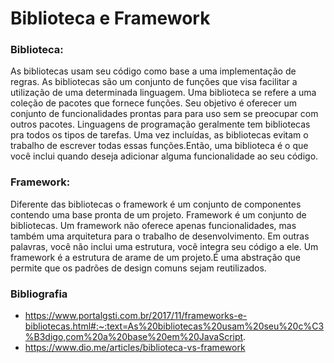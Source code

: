 <h1>Biblioteca e Framework</h1>


<h3>Biblioteca:</h3>

As bibliotecas usam seu código como base a uma implementação de regras. As bibliotecas são um conjunto de funções que visa facilitar a utilização de uma determinada linguagem. Uma biblioteca se refere a uma coleção de pacotes que fornece funções. Seu objetivo é oferecer um conjunto de funcionalidades prontas para para uso sem se preocupar com outros pacotes. Linguagens de programação geralmente tem bibliotecas pra todos os tipos de tarefas. Uma vez incluídas, as bibliotecas evitam o trabalho de escrever todas essas funções.Então, uma biblioteca é o que você inclui quando deseja adicionar alguma funcionalidade ao seu código.

<h3>Framework:</h3> 

Diferente das bibliotecas o framework é um conjunto de componentes contendo uma base pronta de um projeto. Framework é um conjunto de bibliotecas. Um framework não oferece apenas funcionalidades, mas também uma arquitetura para o trabalho de desenvolvimento. Em outras palavras, você não inclui uma estrutura, você integra seu código a ele. Um framework é a estrutura de arame de um projeto.É uma abstração que permite que os padrões de design comuns sejam reutilizados.


<h3>Bibliografia</h3>

- https://www.portalgsti.com.br/2017/11/frameworks-e-bibliotecas.html#:~:text=As%20bibliotecas%20usam%20seu%20c%C3%B3digo,com%20a%20base%20em%20JavaScript.
- https://www.dio.me/articles/biblioteca-vs-framework


